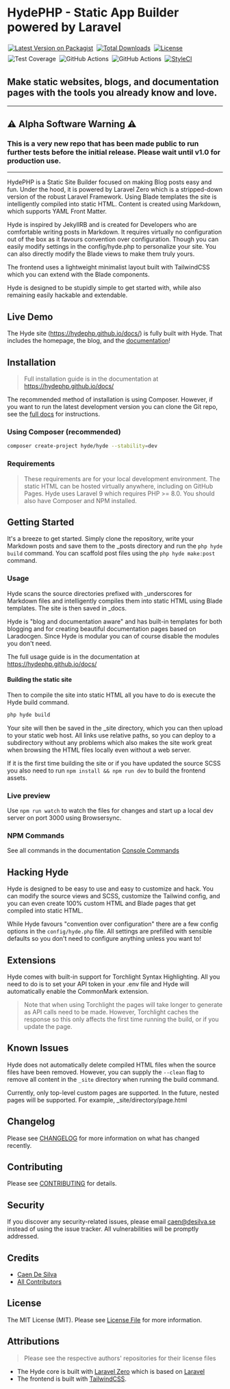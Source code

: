 # HydePHP - Static App Builder powered by Laravel

<p>
    <a href="https://packagist.org/packages/hyde/hyde"><img style="display: inline; margin: 4px 2px;" src="https://img.shields.io/packagist/v/hyde/hyde" alt="Latest Version on Packagist"></a>
    <a href="https://packagist.org/packages/hyde/framework"><img style="display: inline; margin: 4px 2px;" src="https://img.shields.io/packagist/dt/hyde/framework" alt="Total Downloads"></a>
    <a href="https://github.com/hydephp/hyde/blob/master/LICENSE.md"><img style="display: inline; margin: 4px 2px;" src="https://img.shields.io/github/license/hydephp/hyde" alt="License"></a>
	<!-- Coverage data manually entered on 2022-03-28. Generated by PHPStorm with a result of 97% file cov & 85% line cov. -->
	<img style="display: inline; margin: 4px 2px;" src="https://img.shields.io/badge/coverage-85%25-yellowgreen" alt="Test Coverage" title="Test coverage generated 2022-03-28">
    <img style="display: inline; margin: 4px 2px;" src="https://github.com/hydephp/hyde/actions/workflows/tests.yml/badge.svg" alt="GitHub Actions">
    <img style="display: inline; margin: 4px 2px;" src="https://github.com/hydephp/hyde/actions/workflows/codeql-analysis.yml/badge.svg" alt="GitHub Actions">
	<a href="https://github.styleci.io/repos/472503421?branch=master"><img style="display: inline; margin: 4px 2px;" src="https://github.styleci.io/repos/472503421/shield?branch=master" alt="StyleCI"></a>
</p>

## Make static websites, blogs, and documentation pages with the tools you already know and love.
---

## ⚠ Alpha Software Warning ⚠
### This is a very new repo that has been made public to run further tests before the initial release. Please wait until v1.0 for production use.
---

HydePHP is a Static Site Builder focused on making Blog posts easy and fun. Under the hood, it is powered by Laravel Zero which is a stripped-down version of the robust Laravel Framework. Using Blade templates the site is intelligently compiled into static HTML. Content is created using Markdown, which supports YAML Front Matter.

Hyde is inspired by JekyllRB and is created for Developers who are comfortable writing posts in Markdown. It requires virtually no configuration out of the box as it favours convention over configuration. Though you can easily modify settings in the config/hyde.php to personalize your site. You can also directly modify the Blade views to make them truly yours.

The frontend uses a lightweight minimalist layout built with TailwindCSS which you can extend with the Blade components.

Hyde is designed to be stupidly simple to get started with, while also remaining easily hackable and extendable.

## Live Demo
The Hyde site (https://hydephp.github.io/docs/) is fully built with Hyde. That includes the homepage, the blog, and the [documentation](https://hydephp.github.io/docs/docs/index.html)!

## Installation
> Full installation guide is in the documentation at https://hydephp.github.io/docs/

The recommended method of installation is using Composer. However, if you want to run the latest development version you can clone the Git repo, see the [full docs](https://hydephp.github.io/docs/docs/installation.html) for instructions.

### Using Composer (recommended)
```bash
composer create-project hyde/hyde --stability=dev
```

### Requirements 
> These requirements are for your local development environment. The static HTML can be hosted virtually anywhere, including on GitHub Pages.
Hyde uses Laravel 9 which requires PHP >= 8.0. You should also have Composer and NPM installed.


## Getting Started
It's a breeze to get started. Simply clone the repository, write your Markdown posts and save them to the _posts directory and run the `php hyde build` command. You can scaffold post files using the `php hyde make:post` command.

### Usage
Hyde scans the source directories prefixed with _underscores for Markdown files and intelligently compiles them into static HTML using Blade templates. The site is then saved in _docs.

Hyde is "blog and documentation aware" and has built-in templates for both blogging and for creating beautiful documentation pages based on Laradocgen. Since Hyde is modular you can of course disable the modules you don't need.

The full usage guide is in the documentation at https://hydephp.github.io/docs/

#### Building the static site

Then to compile the site into static HTML all you have to do is execute the Hyde build command.
```bash
php hyde build
```

Your site will then be saved in the _site directory, which you can then upload to your static web host.
All links use relative paths, so you can deploy to a subdirectory without any problems which also makes the site work great when browsing the HTML files locally even without a web server.

If it is the first time building the site or if you have updated the source SCSS you also need to run `npm install && npm run dev` to build the frontend assets.

### Live preview
Use `npm run watch` to watch the files for changes and start up a local dev server on port 3000 using Browsersync.

### NPM Commands
See all commands in the documentation [Console Commands](https://hydephp.github.io/docs/docs/console-commands.html)

## Hacking Hyde
Hyde is designed to be easy to use and easy to customize and hack. You can modify the source views and SCSS, customize the Tailwind config, and you can even create 100% custom HTML and Blade pages that get compiled into static HTML.

While Hyde favours "convention over configuration" there are a few config options in the `config/hyde.php` file. All settings are prefilled with sensible defaults so you don't need to configure anything unless you want to!

## Extensions
Hyde comes with built-in support for Torchlight Syntax Highlighting.
All you need to do is to set your API token in your .env file and
Hyde will automatically enable the CommonMark extension.

> Note that when using Torchlight the pages will take longer to generate as API calls need to be made.
> However, Torchlight caches the response so this only affects the first time running the build, or if you update the page.

## Known Issues
Hyde does not automatically delete compiled HTML files when the source files have been removed. 
However, you can supply the `--clean` flag to remove all content in the `_site` directory when running the build command.

Currently, only top-level custom pages are supported. In the future, nested pages will be supported.
For example, _site/directory/page.html

## Changelog

Please see [CHANGELOG](CHANGELOG.md) for more information on what has changed recently.

## Contributing

Please see [CONTRIBUTING](CONTRIBUTING.md) for details.

## Security

If you discover any security-related issues, please email caen@desilva.se instead of using the issue tracker.
All vulnerabilities will be promptly addressed.

## Credits

-   [Caen De Silva](https://github.com/caendesilva)
-   [All Contributors](../../contributors)

## License

The MIT License (MIT). Please see [License File](LICENSE.md) for more information.

## Attributions
> Please see the respective authors' repositories for their license files

- The Hyde core is built with [Laravel Zero](https://laravel-zero.com/) which is based on [Laravel](https://laravel.com/)
- The frontend is built with [TailwindCSS](https://tailwindcss.com/).
